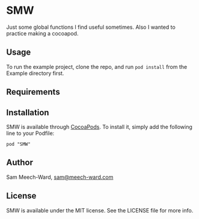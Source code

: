 SMW
========

Just some global functions I find useful sometimes. 
Also I wanted to practice making a cocoapod.

## Usage

To run the example project, clone the repo, and run `pod install` from the Example directory first.

## Requirements

## Installation

SMW is available through [CocoaPods](http://cocoapods.org). To install
it, simply add the following line to your Podfile:

    pod "SMW"

## Author

Sam Meech-Ward, sam@meech-ward.com

## License

SMW is available under the MIT license. See the LICENSE file for more info.

